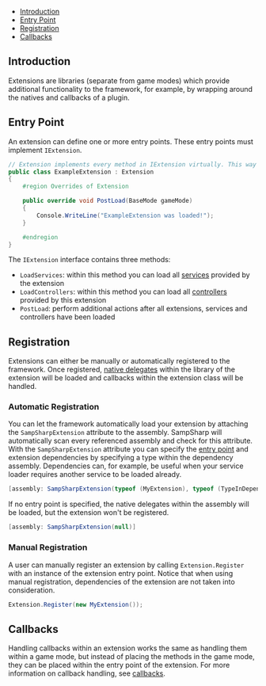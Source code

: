 - [Introduction](#introduction)
- [Entry Point](#entry-point)
- [Registration](#registration)
- [Callbacks](#callbacks)

Introduction
------------
Extensions are libraries (separate from game modes) which provide additional functionality to the framework, for example, by wrapping around the natives and callbacks of a plugin.

Entry Point
-----------
An extension can define one or more entry points. These entry points must implement `IExtension`.

``` c#
// Extension implements every method in IExtension virtually. This way you can override just the methods you need.
public class ExampleExtension : Extension
{
    #region Overrides of Extension

    public override void PostLoad(BaseMode gameMode)
    {
        Console.WriteLine("ExampleExtension was loaded!");
    }

    #endregion
}
```

The `IExtension` interface contains three methods:

- `LoadServices`: within this method you can load all [services](services) provided by the extension
- `LoadControllers`: within this method you can load all [controllers](controllers) provided by this extension
- `PostLoad`: perform additional actions after all extensions, services and controllers have been loaded

Registration
------------
Extensions can either be manually or automatically registered to the framework. Once registered, [native delegates](natives#native-delegates) within the library of the extension will be loaded and callbacks within the extension class will be handled.

### Automatic Registration
You can let the framework automatically load your extension by attaching the `SampSharpExtension` attribute to the assembly. SampSharp will automatically scan every referenced assembly and check for this attribute. With the `SampSharpExtension` attribute you can specify the [entry point](#entry-point) and extension dependencies by specifying a type within the dependency assembly. Dependencies can, for example, be useful when your service loader requires another service to be loaded already.

``` c#
[assembly: SampSharpExtension(typeof (MyExtension), typeof (TypeInDependencyA), typeof (TypeInDependencyB))]
```

If no entry point is specified, the native delegates within the assembly will be loaded, but the extension won't be registered.

``` c#
[assembly: SampSharpExtension(null)]
```

### Manual Registration
A user can manually register an extension by calling `Extension.Register` with an instance of the extension entry point. Notice that when using manual registration, dependencies of the extension are not taken into consideration.

``` c#
Extension.Register(new MyExtension());
```

Callbacks
---------
Handling callbacks within an extension works the same as handling them within a game mode, but instead of placing the methods in the game mode, they can be placed within the entry point of the extension. For more information on callback handling, see [callbacks](callbacks).